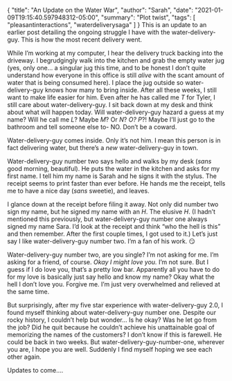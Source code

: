 {
    "title": "An Update on the Water War",
    "author": "Sarah",
    "date": "2021-01-09T19:15:40.597948312-05:00",
    "summary": "Plot twist",
    "tags": [
        "pleasantinteractions",
        "waterdeliverysaga"
    ]
}
This is an update to an earlier post detailing the ongoing struggle I
have with the water-delivery-guy. This is how the most recent delivery
went.

While I’m working at my computer, I hear the delivery truck backing into
the driveway. I begrudgingly walk into the kitchen and grab the empty
water jug (yes, only one… a singular jug this time, and to be honest I
don’t quite understand how everyone in this office is still *alive* with
the scant amount of water that is being consumed here). I place the jug
outside so water-delivery-guy knows how many to bring inside. After all
these weeks, I still want to make life easier for him. Even after he has
called me *T* for Tyler, I still care about water-delivery-guy. I sit
back down at my desk and think about what will happen today. Will
water-delivery-guy hazard a guess at my name? Will he call me *L*? Maybe
*M*? Or *N*? *O?* *P*?\! Maybe I’ll just go to the bathroom and tell
someone else to- NO. Don’t be a coward.

Water-delivery-guy comes inside. Only it’s not him. I mean this person
is in fact delivering water, but there’s a *new* water-delivery-guy in
town.

Water-delivery-guy number two says hello and walks by my desk (*sans*
good morning, beautiful). He puts the water in the kitchen and asks for
my first name. I tell him my name is Sarah and he signs it with the
stylus. The receipt seems to print faster than ever before. He hands me
the receipt, tells me to have a nice day (*sans* sweetie), and leaves.

I glance down at the receipt before filing it away. Not only did number
two sign my name, but he signed my name with an *H*. The elusive *H*. (I
hadn’t mentioned this previously, but water-delivery-guy number one
always signed my name Sara. I’d look at the receipt and think “who the
hell is this” and then remember. After the first couple times, I got
used to it.) Let’s just say I like water-delivery-guy number two. I’m a
fan of his work. :smirk:

Water-delivery-guy number two, are you single? I’m not asking for me.
I’m asking for a friend, of course. *Okay I might love you.* I’m not
sure. But I guess if I do love you, that’s a pretty low bar. Apparently
all you have to do for my love is basically just say hello and know my
name? Okay what the hell I don’t love you. Forgive me. I’m just very
overwhelmed and relieved at the same time.

But surprisingly, after my five star experience with water-delivery-guy
2.0, I found myself thinking about water-delivery-guy number one.
Despite our rocky history, I couldn’t help but wonder... Is he okay? Was
he let go from the job? Did he quit because he couldn’t achieve his
unattainable goal of memorizing the names of the customers? I don’t know
if this is farewell. He could be back in two weeks. But
water-delivery-guy-number-one, wherever you are, I hope you are well.
Suddenly I find myself hoping we see each other again.

Updates to come....
